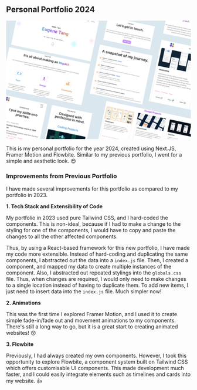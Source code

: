 ## Personal Portfolio 2024

<img src="public/assets/readme-graphic.png" width="700" />

This is my personal portfolio for the year 2024, created using Next.JS, Framer Motion and Flowbite. Similar to my previous portfolio, I went for a simple and aesthetic look. 😍


### Improvements from Previous Portfolio
I have made several improvements for this portfolio as compared to my portfolio in 2023.

**1. Tech Stack and Extensibility of Code**

My portfolio in 2023 used pure Tailwind CSS, and I hard-coded the components. This is non-ideal, because if I had to make a change to the styling for one of the components, I would have to copy and paste the changes to all the other affected components.

Thus, by using a React-based framework for this new portfolio, I have made my code more extensible. Instead of hard-coding and duplicating the same components, I abstracted out the data into a `index.js` file. Then, I created a component, and mapped my data to create multiple instances of the component. Also, I abstracted out repeated stylings into the `globals.css` file. Thus, when changes are required, I would only need to make changes to a single location instead of having to duplicate them. To add new items, I just need to insert data into the `index.js` file. Much simpler now!

**2. Animations**

This was the first time I explored Framer Motion, and I used it to create simple fade-in/fade out and movement animations to my components. There's still a long way to go, but it is a great start to creating animated websites! 😙


**3. Flowbite**

Previously, I had always created my own components. However, I took this opportunity to explore Flowbite, a component system built on Tailwind CSS which offers customisable UI components. This made development much faster, and I could easily integrate elements such as timelines and cards into my website. 👍